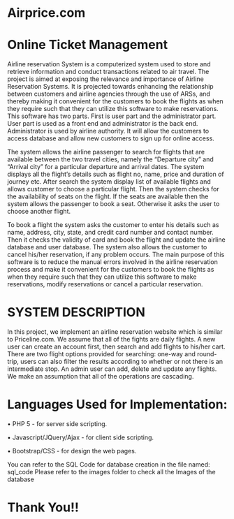 # Airprice.com
# Online Ticket Management
Airline reservation System is a computerized system used to store and retrieve information and conduct transactions related to air travel. The project is aimed at exposing the relevance and importance of Airline Reservation Systems. It is projected towards enhancing the relationship between customers and airline agencies through the use of ARSs, and thereby making it convenient for the customers to book the flights as when they require such that they can utilize this software to make reservations.
This software has two parts. First is user part and the administrator part. User part is used as a front end and administrator is the back end. Administrator is used by airline authority. It will allow the customers to access database and allow new customers to sign up for online access.

The system allows the airline passenger to search for flights that are available between the two travel cities, namely the “Departure city” and “Arrival city” for a particular departure and arrival dates. The system displays all the flight’s details such as flight no, name, price and duration of journey etc.
After search the system display list of available flights and allows customer to choose a particular flight. Then the system checks for the availability of seats on the flight. If the seats are available then the system allows the passenger to book a seat. Otherwise it asks the user to choose another flight.

To book a flight the system asks the customer to enter his details such as name, address, city, state, and credit card number and contact number. Then it checks the validity of card and book the flight and update the airline database and user database. The system also allows the customer to cancel his/her reservation, if any problem occurs.
The main purpose of this software is to reduce the manual errors involved in the airline reservation process and make it convenient for the customers to book the flights as when they require such that they can utilize this software to make reservations, modify reservations or cancel a particular reservation.

# SYSTEM DESCRIPTION

In this project, we implement an airline reservation website which is similar to Priceline.com. We assume that all of the fights are daily flights. A new user can create an account first, then search and add flights to his/her cart. There are two flight options provided for searching: one-way and round-trip, users can also filter the results according to whether or not there is an intermediate stop. An admin user can add, delete and update any flights. We make an assumption that all of the operations are cascading.

# Languages Used for Implementation:
•	PHP 5 - for server side scripting.

•	Javascript/JQuery/Ajax - for client side scripting.

•	Bootstrap/CSS - for design the web pages.

You can refer to the SQL Code for database creation in the file named: sql_code
Please refer to the images folder to check all the Images of the database

# Thank You!!
